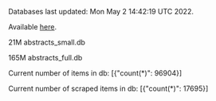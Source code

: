 Databases last updated: Mon May  2 14:42:19 UTC 2022. 

Available [here](https://github.com/cbeauhilton/ash-db/releases).


21M	abstracts_small.db

165M	abstracts_full.db

Current number of items in db:
[{"count(*)": 96904}]

Current number of scraped items in db:
[{"count(*)": 17695}]
